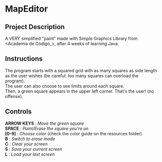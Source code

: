 # MapEditor

## Project Description
A VERY simplified "paint" made with Simple Graphics Library from <Academia de Código_>, after 4 weeks of learning Java.  

## Instructions
The program starts with a squared grid with as many squares as side length as the user wishes (be careful: too many squares can overload the program).  
The user can also choose to see limits around each square.  
Then, a green square appears in the upper left corner. That's the user! (no offense). 

## Controls
**ARROW KEYS** : *Move the green square*  
**SPACE** : *Paint/Erase the square you're on*  
**[0-9]** : *Choose color* (check the color guide on the resources folder)  
**B** : *Switch to erase mode*  
**C** : *Clear your screen*  
**S** : *Save your current screen*  
**L** : *Load your last screen*  
